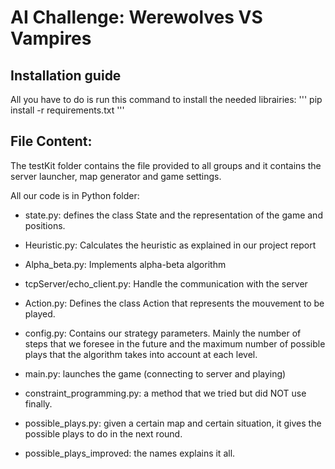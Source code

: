 # AI Challenge: Werewolves VS Vampires

## Installation guide
All you have to do is run this command to install the needed librairies:
'''
pip install -r requirements.txt
'''

## File Content:

The testKit folder contains the file provided to all groups and it contains the server launcher, map generator and game settings.

All our code is in Python folder:
* state.py: defines the class State and the representation of the game and positions.
* Heuristic.py: Calculates the heuristic as explained in our project report
* Alpha_beta.py: Implements alpha-beta algorithm

* tcpServer/echo_client.py: Handle the communication with the server
* Action.py: Defines the class Action that represents the mouvement to be played.
* config.py: Contains our strategy parameters. Mainly the number of steps that we foresee in the future and the maximum number of possible plays that the algorithm takes into account at each level.
* main.py: launches the game (connecting to server and playing)
* constraint_programming.py: a method that we tried but did NOT use finally.
* possible_plays.py: given a certain map and certain situation, it gives the possible plays to do in the next round.
* possible_plays_improved: the names explains it all.



